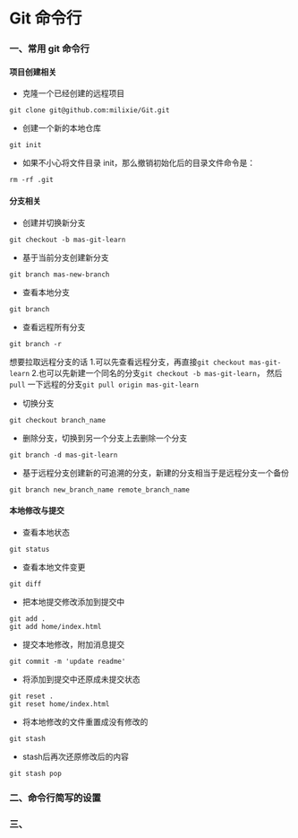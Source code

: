 # Git 命令行

### 一、常用 git 命令行

#### 项目创建相关

- 克隆一个已经创建的远程项目

```
git clone git@github.com:milixie/Git.git
```

- 创建一个新的本地仓库

```
git init
```

- 如果不小心将文件目录 init，那么撤销初始化后的目录文件命令是：

```
rm -rf .git
```

#### 分支相关

- 创建并切换新分支

```
git checkout -b mas-git-learn
```

- 基于当前分支创建新分支

```
git branch mas-new-branch
```

- 查看本地分支

```
git branch
```

- 查看远程所有分支

```
git branch -r
```
想要拉取远程分支的话
1.可以先查看远程分支，再直接`git checkout mas-git-learn`
2.也可以先新建一个同名的分支`git checkout -b mas-git-learn`， 然后 `pull` 一下远程的分支`git pull origin mas-git-learn`

- 切换分支

```
git checkout branch_name
```

- 删除分支，切换到另一个分支上去删除一个分支

```
git branch -d mas-git-learn
```

- 基于远程分支创建新的可追溯的分支，新建的分支相当于是远程分支一个备份

```
git branch new_branch_name remote_branch_name
```

#### 本地修改与提交

- 查看本地状态

```
git status
```
- 查看本地文件变更

```
git diff
```

- 把本地提交修改添加到提交中

```
git add .
git add home/index.html
```

- 提交本地修改，附加消息提交

```
git commit -m 'update readme'
```

- 将添加到提交中还原成未提交状态

```
git reset .
git reset home/index.html
```

- 将本地修改的文件重置成没有修改的

```
git stash
```
- stash后再次还原修改后的内容
```
git stash pop
```









### 二、命令行简写的设置


### 三、

